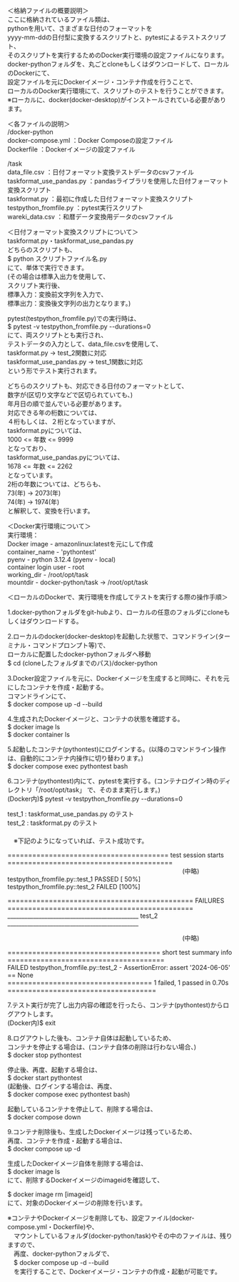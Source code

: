 ＜格納ファイルの概要説明＞  
ここに格納されているファイル類は、  
pythonを用いて、さまざまな日付のフォーマットを  
yyyy-mm-ddの日付型に変換するスクリプトと、pytestによるテストスクリプト、  
そのスクリプトを実行するためのDocker実行環境の設定ファイルになります。  
docker-pythonフォルダを、丸ごとcloneもしくはダウンロードして、ローカルのDockerにて、  
設定ファイルを元にDockerイメージ・コンテナ作成を行うことで、  
ローカルのDocker実行環境にて、スクリプトのテストを行うことができます。  
※ローカルに、docker(docker-desktop)がインストールされている必要があります。  
  
  
＜各ファイルの説明＞  
/docker-python  
docker-compose.yml ：Docker Composeの設定ファイル  
Dockerfile ：Dockerイメージの設定ファイル  
  
/task  
data_file.csv ：日付フォーマット変換テストデータのcsvファイル  
taskformat_use_pandas.py ：pandasライブラリを使用した日付フォーマット変換スクリプト  
taskformat.py ：最初に作成した日付フォーマット変換スクリプト  
testpython_fromfile.py  ：pytest実行スクリプト  
wareki_data.csv  ：和暦データ変換用データのcsvファイル  
  
  
＜日付フォーマット変換スクリプトについて＞  
taskformat.py・taskformat_use_pandas.py  
どちらのスクリプトも、  
 $ python スクリプトファイル名.py  
にて、単体で実行できます。  
(その場合は標準入出力を使用して、  
スクリプト実行後、  
標準入力：変換前文字列を入力で、  
標準出力：変換後文字列の出力となります。)  
  
pytest(testpython_fromfile.py)での実行時は、  
 $ pytest -v testpython_fromfile.py --durations=0  
にて、両スクリプトとも実行され、  
テストデータの入力として、data_file.csvを使用して、  
taskformat.py -> test_2関数に対応  
taskformat_use_pandas.py -> test_1関数に対応  
という形でテスト実行されます。  
  
  
どちらのスクリプトも、対応できる日付のフォーマットとして、  
数字が(区切り文字などで区切られていても、)  
年月日の順で並んでいる必要があります。  
対応できる年の桁数については、  
４桁もしくは、２桁となっていますが、  
taskformat.pyについては、  
1000 <= 年数 <= 9999  
となっており、  
taskformat_use_pandas.pyについては、  
1678 <= 年数 <= 2262  
となっています。  
2桁の年数については、どちらも、  
73(年) -> 2073(年)  
74(年) -> 1974(年)  
と解釈して、変換を行います。  
  
  
  
＜Docker実行環境について＞  
実行環境：  
Docker image - amazonlinux:latestを元にして作成  
container_name - 'pythontest'  
pyenv - python 3.12.4 (pyenv - local)  
container login user - root  
working_dir - /root/opt/task  
mountdir - docker-python/task -> /root/opt/task  
  
  
  
＜ローカルのDockerで、実行環境を作成してテストを実行する際の操作手順＞  
  
1.docker-pythonフォルダをgit-hubより、ローカルの任意のフォルダにcloneもしくはダウンロードする。  
  
2.ローカルのdocker(docker-desktop)を起動した状態で、コマンドライン(ターミナル・コマンドプロンプト等)で、  
  ローカルに配置したdocker-pythonフォルダへ移動  
  $ cd (cloneしたフォルダまでのパス)/docker-python  
  
3.Docker設定ファイルを元に、Dockerイメージを生成すると同時に、それを元にしたコンテナを作成・起動する。  
  コマンドラインにて、  
  $ docker compose up -d --build  
  
4.生成されたDockerイメージと、コンテナの状態を確認する。  
  $ docker image ls  
  $ docker container ls  
  
5.起動したコンテナ(pythontest)にログインする。(以降のコマンドライン操作は、自動的にコンテナ内操作に切り替わります。)  
  $ docker compose exec pythontest bash  
  
6.コンテナ(pythontest)内にて、pytestを実行する。(コンテナログイン時のディレクトリ「/root/opt/task」 で、そのまま実行します。)  
  (Docker内)$ pytest -v testpython_fromfile.py --durations=0  
  
  test_1 : taskformat_use_pandas.py のテスト  
  test_2 : taskformat.py のテスト  
　  
　※下記のようになっていれば、テスト成功です。  
  
  
======================================= test session starts ========================================  
　　　　　　　　　　　　　　　　　　　　　　　　　　　　(中略)  
testpython_fromfile.py::test_1 PASSED                                                        [ 50%]  
testpython_fromfile.py::test_2 FAILED                                                        [100%]  
  
============================================= FAILURES =============================================  
______________________________________________ test_2 ______________________________________________  
  
　　　　　　　　　　　　　　　　　　　　　　　　　　　　(中略)  
  
===================================== short test summary info ======================================  
FAILED testpython_fromfile.py::test_2 - AssertionError: assert '2024-06-05' == None  
=================================== 1 failed, 1 passed in 0.70s ====================================  
  
7.テスト実行が完了し出力内容の確認を行ったら、コンテナ(pythontest)からログアウトします。  
  (Docker内)$ exit  
  
8.ログアウトした後も、コンテナ自体は起動しているため、  
  コンテナを停止する場合は、(コンテナ自体の削除は行わない場合、)  
  $ docker stop pythontest  
  
  停止後、再度、起動する場合は、  
  $ docker start pythontest   
  (起動後、ログインする場合は、再度、  
  $ docker compose exec pythontest bash)  
  
  起動しているコンテナを停止して、削除する場合は、  
  $ docker compose down  
  
9.コンテナ削除後も、生成したDockerイメージは残っているため、  
  再度、コンテナを作成・起動する場合は、  
  $ docker compose up -d   
  
  生成したDockerイメージ自体を削除する場合は、  
  $ docker image ls  
  にて、削除するDockerイメージのimageidを確認して、  
  
  $ docker image rm [imageid]  
  にて、対象のDockerイメージの削除を行います。  
  
  
  
※コンテナやDockerイメージを削除しても、設定ファイル(docker-compose.yml・Dockerfile)や、  
　マウントしているフォルダ(docker-python/task)やその中のファイルは、残りますので、  
　再度、docker-pythonフォルダで、  
　$ docker compose up -d --build  
　を実行することで、Dockerイメージ・コンテナの作成・起動が可能です。  
  
  
  
